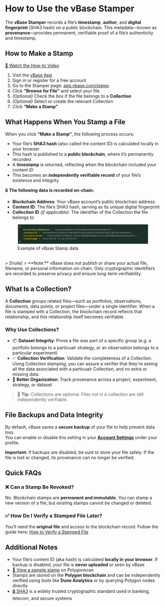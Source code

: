 # How to Use the vBase Stamper

The **vBase Stamper** records a file’s **timestamp**, **author**, and **digital fingerprint** (SHA3 hash) on a public blockchain. This metadata—known as **provenance**—provides permanent, verifiable proof of a file’s authenticity and timestamp.


## How to Make a Stamp  
[🎥 Watch the How-to Video](https://www.youtube.com/watch?v=wRJCNvDkKR8)

1. Visit the [vBase App](https://app.vbase.com/)  
2. Sign in or register for a free account  
3. Go to the Stamper page: [app.vbase.com/stamp](https://app.vbase.com/stamp)  
4. Click **“Browse for File”** and select your file  
5. *(Optional)* Check the box if the file belongs to a **Collection**  
6. *(Optional)* Select or create the relevant Collection  
7. Click **“Make a Stamp”**


## What Happens When You Stamp a File

When you click **“Make a Stamp”**, the following process occurs:

- Your file’s **SHA3 hash** (also called the content ID) is calculated locally in your browser  
- This hash is published to a **public blockchain**, where it’s permanently recorded  
- A **timestamp** is returned, reflecting when the blockchain included your content ID  
- This becomes an **independently verifiable record** of your file’s existence and integrity  

🔒 **The following data is recorded on-chain:**

- **Blockchain Address**: Your vBase account’s public blockchain address  
- **Content ID**: The file’s SHA3 hash, serving as its unique digital fingerprint  
- **Collection ID** *(if applicable)*: The identifier of the Collection the file belongs to  
<figure>
    <img src="stamp_example.png" witdth=200%, height=auto>
    <figcaption>Example of vBase Stamp data</figcaption>
</figure>
<br>
> [!note]
> **Note:** vBase does not publish or share your actual file, filename, or personal information on-chain. Only cryptographic identifiers are recorded to preserve privacy and ensure long-term verifiability.


## What Is a Collection?

A **Collection** groups related files—such as portfolios, observations, documents, data points, or project files—under a single identifier. When a file is stamped with a Collection, the blockchain record reflects that relationship, and this relationship itself becomes verifiable.

### Why Use Collections?

- 📦 **Dataset Integrity**: Prove a file was part of a specific group (e.g. a portfolio belongs to a particualr strategy, or an observation belongs to a particular experiment)  
- ✅ **Collection Verification**: Validate the completeness of a Collection. Using Collection stamping, you can assure a verifier that they're seeing all the data associated with a particualr Collection, and no extra or missing data.   
- 🧩 **Better Organization**: Track provenance across a project, experiment, strategy, or dataset

> 📌 **Tip:** Collections are optional. Files not in a collection are still independently verifiable.


## File Backups and Data Integrity

By default, vBase saves a **secure backup** of your file to help prevent data loss.  
You can enable or disable this setting in your [**Account Settings**](https://app.vbase.com/profile/#account_settings) under your profile.

**Important:** If backups are disabled, be sure to store your file safely. If the file is lost or changed, its provenance can no longer be verified.


## Quick FAQs

### ❌ Can a Stamp Be Revoked?

No. Blockchain stamps are **permanent and immutable**.  You can stamp a new version of a file, but existing stamps cannot be changed or deleted. 

### ✅ How Do I Verify a Stamped File Later?

You’ll need the **original file** and access to the blockchain record.  Follow the guide here: [How to Verify a Stamped File](/how-to-use-vbase-verify.md)


## Additional Notes

- Your file’s content ID (aka hash) is calculated **locally in your browser**. If backup is disabled, your file is **never uploaded** or seen by vBase  
- [🔗 View a sample stamp](https://polygonscan.com/tx/0xe7dbb99c2f521a5c636d4cc7f6fd3c60cdf427c284230aa0093faac338b9d651) on Polygonscan  
- Stamps are stored on the **Polygon blockchain** and can be independently verified using tools like **Dune Analytics** or by querying Polygon nodes directly  
- [🔒 SHA3](https://en.wikipedia.org/wiki/SHA-3) is a widely trusted cryptographic standard used in banking, telecom, and secure systems
